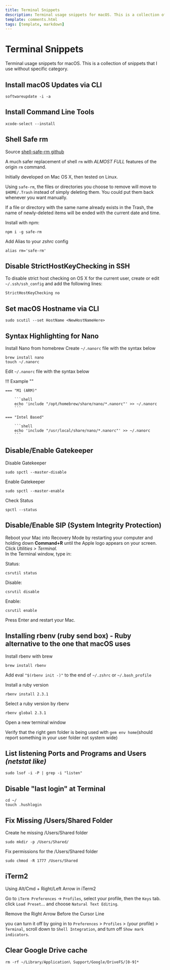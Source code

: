 ```yaml
---
title: Terminal Snippets
description: Terminal usage snippets for macOS. This is a collection of snippets that I use without specific category.
template: comments.html
tags: [template, markdown]
---
```


# Terminal Snippets

Terminal usage snippets for macOS. This is a collection of snippets that I use without specific category.

## Install macOS Updates via CLI

```shell
softwareupdate -i -a
```

## Install Command Line Tools

```shell
xcode-select --install
```

## Shell Safe rm

Source [shell-safe-rm github](https://github.com/kaelzhang/shell-safe-rm/blob/master/README.md)

A much safer replacement of shell `rm` with _ALMOST FULL_ features of the origin `rm` command.

Initially developed on Mac OS X, then tested on Linux.

Using `safe-rm`, the files or directories you choose to remove will move to `$HOME/.Trash` instead of simply deleting them. You could put them back whenever you want manually.

If a file or directory with the same name already exists in the Trash, the name of newly-deleted items will be ended with the current date and time.

Install with npm:

```shell
npm i -g safe-rm
```

Add Alias to your _zshrc_ config

```shell
alias rm='safe-rm'
```

## Disable StrictHostKeyChecking in SSH

To disable strict host checking on OS X for the current user,
create or edit `~/.ssh/ssh_config` and add the following lines:

```shell
StrictHostKeyChecking no
```

## Set macOS Hostname via CLI

```shell
sudo scutil --set HostName <NewHostNameHere>
```

## Syntax Highlighting for Nano

Install Nano from homebrew
Create `~/.nanorc` file with the syntax below

```shell
brew install nano
touch ~/.nanorc
```

Edit `~/.nanorc` file with the syntax below

!!! Example ""

    === "M1 (ARM)"

        ```shell
        echo 'include "/opt/homebrew/share/nano/*.nanorc"' >> ~/.nanorc
        ```

    === "Intel Based"

        ```shell
        echo 'include "/usr/local/share/nano/*.nanorc"' >> ~/.nanorc
        ```

## Disable/Enable Gatekeeper

Disable Gatekeeper

```shell
sudo spctl --master-disable
```

Enable Gatekeeper

```shell
sudo spctl --master-enable
```

Check Status

```shell
spctl --status
```

## Disable/Enable SIP (System Integrity Protection)

Reboot your Mac into Recovery Mode by restarting your computer and holding down **Command+R** until the Apple logo appears on your screen.  
Click _Utilities > Terminal._  
In the Terminal window, type in:

Status:

```shell
csrutil status
```

Disable:

```shell
csrutil disable
```

Enable:

```shell
csrutil enable
```

Press Enter and restart your Mac.

## Installing rbenv (ruby send box) - Ruby alternative to the one that macOS uses

Install rbenv with brew

```shell
brew install rbenv
```

Add eval `"$(rbenv init -)"` to the end of `~/.zshrc` or `~/.bash_profile`

Install a ruby version

```shell
rbenv install 2.3.1
```

Select a ruby version by rbenv

```shell
rbenv global 2.3.1
```

Open a new terminal window

Verify that the right gem folder is being used with `gem env home`(should report something in your user folder not system wide)

## List listening Ports and Programs and Users _(netstat like)_

```shell
sudo lsof -i -P | grep -i "listen"
```

## Disable "last login" at Terminal

```shell
cd ~/
touch .hushlogin
```

## Fix Missing **/Users/Shared** Folder

Create he missing /Users/Shared folder

```shell
sudo mkdir -p /Users/Shared/
```

Fix permissions for the /Users/Shared folder

```shell
sudo chmod -R 1777 /Users/Shared
```

## iTerm2

Using Alt/Cmd + Right/Left Arrow in iTerm2

Go to `iTerm Preferences` → `Profiles`, select your profile, then the `Keys` tab. click `Load Preset`... and choose `Natural Text Editing`.

Remove the Right Arrow Before the Cursor Line

you can turn it off by going in to `Preferences` > `Profiles` > (your profile) > `Terminal`, scroll down to `Shell Integration`, and turn off `Show mark indicators`.

## Clear Google Drive cache

```shell
rm -rf ~/Library/Application\ Support/Google/DriveFS/[0-9]*
```
